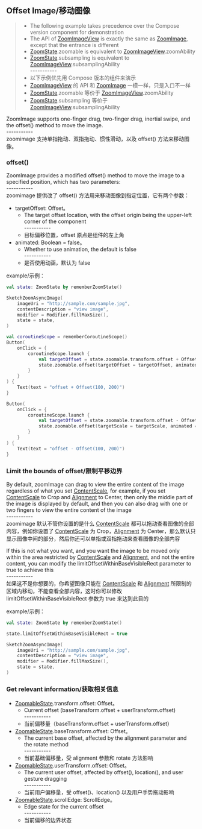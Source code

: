 ## Offset Image/移动图像

> * The following example takes precedence over the Compose version component for demonstration
> * The API of [ZoomImageView] is exactly the same as [ZoomImage], except that the entrance is
    different
> * [ZoomState].zoomable is equivalent to [ZoomImageView].zoomAbility
> * [ZoomState].subsampling is equivalent to [ZoomImageView].subsamplingAbility
    <br>-----------</br>
> * 以下示例优先用 Compose 版本的组件来演示
> * [ZoomImageView] 的 API 和 [ZoomImage] 一模一样，只是入口不一样
> * [ZoomState].zoomable 等价于 [ZoomImageView].zoomAbility
> * [ZoomState].subsampling 等价于 [ZoomImageView].subsamplingAbility

ZoomImage supports one-finger drag, two-finger drag, inertial swipe, and the offset() method to move
the image.
<br>-----------</br>
zoomimage 支持单指拖动、双指拖动、惯性滑动，以及 offset() 方法来移动图像。

### offset()

ZoomImage provides a modified offset() method to move the image to a specified position, which has
two parameters:
<br>-----------</br>
zoomimage 提供改了 offset() 方法用来移动图像到指定位置，它有两个参数：

* targetOffset: Offset。
    * The target offset location, with the offset origin being the upper-left corner of the
      component
      <br>-----------</br>
    * 目标偏移位置，offset 原点是组件的左上角
* animated: Boolean = false。
    * Whether to use animation, the default is false
      <br>-----------</br>
    * 是否使用动画，默认为 false

example/示例：

```kotlin
val state: ZoomState by rememberZoomState()

SketchZoomAsyncImage(
    imageUri = "http://sample.com/sample.jpg",
    contentDescription = "view image",
    modifier = Modifier.fillMaxSize(),
    state = state,
)

val coroutineScope = rememberCoroutineScope()
Button(
    onClick = {
        coroutineScope.launch {
            val targetOffset = state.zoomable.transform.offset + Offset(x = 100, y = 200)
            state.zoomable.offset(targetOffset = targetOffset, animated = true)
        }
    }
) {
    Text(text = "offset + Offset(100, 200)")
}

Button(
    onClick = {
        coroutineScope.launch {
            val targetOffset = state.zoomable.transform.offset - Offset(x = 100, y = 200)
            state.zoomable.offset(targetScale = targetScale, animated = true)
        }
    }
) {
    Text(text = "offset - Offset(100, 200)")
}
```

### Limit the bounds of offset/限制平移边界

By default, zoomImage can drag to view the entire content of the image regardless of what you
set [ContentScale], for example, if you set [ContentScale] to Crop and [Alignment] to Center, then
only the middle part of the image is displayed by default, and then you can also drag with one or
two fingers to view the entire content of the image
<br>-----------</br>
zoomimage 默认不管你设置的是什么 [ContentScale]
都可以拖动查看图像的全部内容，例如你设置了 [ContentScale] 为 Crop，[Alignment] 为
Center，那么默认只显示图像中间的部分，然后你还可以单指或双指拖动来查看图像的全部内容

If this is not what you want, and you want the image to be moved only within the area restricted
by [ContentScale] and [Alignment], and not the entire content, you can modify the
limitOffsetWithinBaseVisibleRect parameter to true to achieve this
<br>-----------</br>
如果这不是你想要的，你希望图像只能在 [ContentScale] 和 [Alignment] 所限制的区域内移动，不能查看全部内容，这时你可以修改
limitOffsetWithinBaseVisibleRect 参数为 true 来达到此目的

example/示例：

```kotlin
val state: ZoomState by rememberZoomState()

state.limitOffsetWithinBaseVisibleRect = true

SketchZoomAsyncImage(
    imageUri = "http://sample.com/sample.jpg",
    contentDescription = "view image",
    modifier = Modifier.fillMaxSize(),
    state = state,
)
```

### Get relevant information/获取相关信息

* [ZoomableState].transform.offset: Offset。
    * Current offset (baseTransform.offset + userTransform.offset)
      <br>-----------</br>
    * 当前偏移量（baseTransform.offset + userTransform.offset）
* [ZoomableState].baseTransform.offset: Offset。
    * The current base offset, affected by the alignment parameter and the rotate method
      <br>-----------</br>
    * 当前基础偏移量，受 alignment 参数和 rotate 方法影响
* [ZoomableState].userTransform.offset: Offset。
    * The current user offset, affected by offset(), location(), and user gesture dragging
      <br>-----------</br>
    * 当前用户偏移量，受 offset()、location() 以及用户手势拖动影响
* [ZoomableState].scrollEdge: ScrollEdge。
    * Edge state for the current offset
      <br>-----------</br>
    * 当前偏移的边界状态

[ZoomImageView]: ../../zoomimage-view/src/main/java/com/github/panpf/zoomimage/ZoomImageView.kt

[ZoomImage]: ../../zoomimage-compose/src/main/java/com/github/panpf/zoomimage/ZoomImage.kt

[ZoomState]: ../../zoomimage-compose/src/main/java/com/github/panpf/zoomimage/compose/ZoomState.kt

[ContentScale]: https://developer.android.com/reference/kotlin/androidx/compose/ui/layout/ContentScale

[Alignment]: https://developer.android.com/reference/kotlin/androidx/compose/ui/Alignment

[ZoomableState]: ../../zoomimage-compose/src/main/java/com/github/panpf/zoomimage/compose/zoom/ZoomableState.kt

[ScrollEdge]: ../../zoomimage-core/src/main/java/com/github/panpf/zoomimage/ScrollEdge.kt